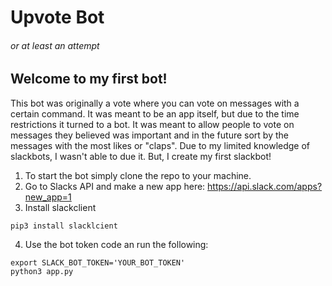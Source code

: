 # Upvote Bot 
###### or at least an attempt

## Welcome to my first bot!

This bot was originally a vote where you can vote on messages with a certain command.
It was meant to be an app itself, but due to the time restrictions it turned to a bot.
It was meant to allow people to vote on messages they believed was important and in the 
future sort by the messages with the most likes or "claps". Due to my limited knowledge of
slackbots, I wasn't able to due it. But, I create my first slackbot! 

1. To start the bot simply clone the repo to your machine.
2. Go to Slacks API and make a new app here: https://api.slack.com/apps?new_app=1
3. Install slackclient
```
pip3 install slacklcient
```
4. Use the bot token code an run the following:
```
export SLACK_BOT_TOKEN='YOUR_BOT_TOKEN'
python3 app.py
```
